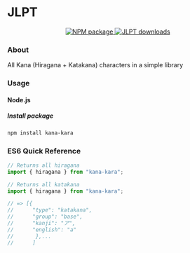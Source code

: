# JLPT

<div align="center">
  <!-- Npm Version -->
  <a href="https://www.npmjs.com/package/kana-kara">
    <img src="https://img.shields.io/npm/v/jlpt.svg" alt="NPM package" />
  </a>
    <a href="https://www.npmjs.com/package/kana-kara">
    <img src="https://img.shields.io/npm/dy/kana-kara" alt="JLPT downloads" />
  </a>
</div>

### About

All Kana (Hiragana + Katakana) characters in a simple library

### Usage

#### Node.js

##### Install package

```sh
npm install kana-kara
```

### ES6 Quick Reference

```javascript
// Returns all hiragana
import { hiragana } from "kana-kara";

// Returns all katakana
import { hiragana } from "kana-kara";

// => [{
//      "type": "katakana",
//      "group": "base",
//      "kanji": "ア",
//      "english": "a"
//       },...
//      ]
```
